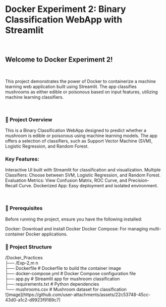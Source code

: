 <h1>Docker Experiment 2: Binary Classification WebApp with Streamlit</h1><br>
<h2>Welcome to Docker Experiment 2!</h2> <br><p>This project demonstrates the power of Docker to containerize a machine learning web application built using Streamlit. The app classifies mushrooms as either edible or poisonous based on input features, utilizing machine learning classifiers.</p><br>

<h3>🚀 Project Overview</h3>
<p>This is a Binary Classification WebApp designed to predict whether a mushroom is edible or poisonous using machine learning models. The app offers a selection of classifiers, such as Support Vector Machine (SVM), Logistic Regression, and Random Forest.</p>

<h3>Key Features:</h3>
<p>Interactive UI built with Streamlit for classification and visualization.
Multiple Classifiers: Choose between SVM, Logistic Regression, and Random Forest.
Evaluation Metrics: View Confusion Matrix, ROC Curve, and Precision-Recall Curve.
Dockerized App: Easy deployment and isolated environment.</p><br>
<h3>📝 Prerequisites</h3>
<p>Before running the project, ensure you have the following installed:

Docker: Download and install Docker
Docker Compose: For managing multi-container Docker applications.
<h3>📂 Project Structure</h3>
/Docker_Practices<br>
├── /Exp-2,m n <br>
    ├── Dockerfile                 # Dockerfile to build the container image<br>
    ├── docker-compose.yml         # Docker Compose configuration file<br>
    ├── app.py                     # Streamlit app for mushroom classification<br>
    ├── requirements.txt           # Python dependencies<br>
    └── mushrooms.csv              # Mushroom dataset for classification<br>
![image](https://github.com/user-attachments/assets/22c53748-45cc-43d0-a1c2-d9923f9189c7)
